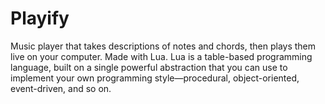 # Playify
Music player that takes descriptions of notes and chords, then plays them live on your computer. Made with Lua. Lua is a table-based programming language, built on a single powerful abstraction that you can use to implement your own programming style—procedural, object-oriented, event-driven, and so on.
